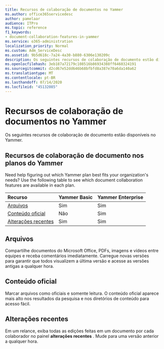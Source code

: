 ```yaml
---
title: Recursos de colaboração de documentos no Yammer
ms.author: office365servicedesc
author: pamelaar
audience: ITPro
ms.topic: reference
f1_keywords:
- document-collaboration-features-in-yammer
ms.service: o365-administration
localization_priority: Normal
ms.custom: Adm_ServiceDesc
ms.assetid: 9b5d618c-7a24-4a30-b880-6306e130209c
description: Os seguintes recursos de colaboração de documento estão disponíveis no Yammer.
ms.openlocfilehash: 3eb187a72179c108516b86934388ff6460324191
ms.sourcegitcommit: d2cd67e52dd646b68bfbfd8a387e70a6da140a62
ms.translationtype: MT
ms.contentlocale: pt-BR
ms.lasthandoff: 07/14/2020
ms.locfileid: "45132085"
---
```

# <a name="document-collaboration-features-in-yammer"></a>Recursos de colaboração de documentos no Yammer

Os seguintes recursos de colaboração de documento estão disponíveis no Yammer.
  
## <a name="document-collaboration-features-across-yammer-plans"></a>Recursos de colaboração de documento nos planos do Yammer

Need help figuring out which Yammer plan best fits your organization's needs? Use the following table to see which document collaboration features are available in each plan.
  
|**Recurso**|**Yammer Basic**|**Yammer Enterprise**|
|:-----|:-----|:-----|
|[Arquivos](document-collaboration-features-in-yammer.md#files) <br/> |Sim  <br/> |Sim  <br/> |
|[Conteúdo oficial](document-collaboration-features-in-yammer.md#official-content) <br/> |Não  <br/> |Sim  <br/> |
|[Alterações recentes](document-collaboration-features-in-yammer.md#recent-changes) <br/> |Sim  <br/> |Sim  <br/> |

## <a name="files"></a>Arquivos

Compartilhe documentos do Microsoft Office, PDFs, imagens e vídeos entre equipes e receba comentários imediatamente. Carregue novas versões para garantir que todos visualizem a última versão e acesse as versões antigas a qualquer hora.
  
## <a name="official-content"></a>Conteúdo oficial

Marcar arquivos como oficiais e somente leitura. O conteúdo oficial aparece mais alto nos resultados da pesquisa e nos diretórios de conteúdo para acesso fácil.

## <a name="recent-changes"></a>Alterações recentes

Em um relance, exiba todas as edições feitas em um documento por cada colaborador no painel **alterações recentes** . Mude para uma versão anterior a qualquer hora.
  